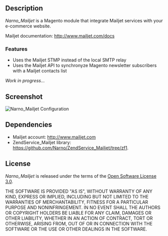 Description
-----------

_Narno_Mailjet_ is a Magento module that integrate Mailjet services with your e-commerce website.

Mailjet documentation: http://www.mailjet.com/docs

### Features
* Uses the Mailjet STMP instead of the local SMTP relay
* Uses the Mailjet API to synchronyze Magento newsletter subscribers with a Mailjet contacts list

_Work in progress..._


Screenshot
----------

![Narno_Mailjet Configuration](https://raw.github.com/Narno/Narno_Mailjet/master/doc/screenshots/Narno_Mailjet_Admin.png "Narno_Mailjet Configuration")


Dependencies
------------

* Mailjet account: http://www.mailjet.com
* ZendService_Mailjet library: https://github.com/Narno/ZendService_Mailjet/tree/zf1.


License
----------

_Narno_Mailjet_ is released under the terms of the [Open Software License 3.0](http://opensource.org/licenses/OSL-3.0).

THE SOFTWARE IS PROVIDED "AS IS", WITHOUT WARRANTY OF ANY KIND, EXPRESS
OR IMPLIED, INCLUDING BUT NOT LIMITED TO THE WARRANTIES OF MERCHANTABILITY,
FITNESS FOR A PARTICULAR PURPOSE AND NONINFRINGEMENT. IN NO EVENT SHALL
THE AUTHORS OR COPYRIGHT HOLDERS BE LIABLE FOR ANY CLAIM, DAMAGES OR OTHER
LIABILITY, WHETHER IN AN ACTION OF CONTRACT, TORT OR OTHERWISE, ARISING
FROM, OUT OF OR IN CONNECTION WITH THE SOFTWARE OR THE USE OR OTHER
DEALINGS IN THE SOFTWARE.
